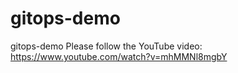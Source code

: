# gitops-demo
gitops-demo
Please follow the YouTube video: https://www.youtube.com/watch?v=mhMMNl8mgbY
